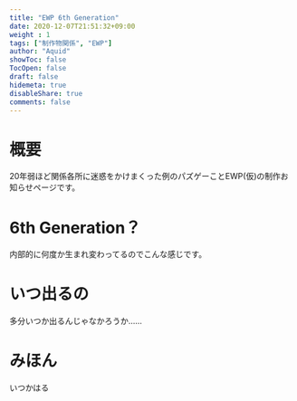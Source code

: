 ```yaml
---
title: "EWP 6th Generation"
date: 2020-12-07T21:51:32+09:00
weight : 1
tags: ["制作物関係", "EWP"]
author: "Aquid"
showToc: false
TocOpen: false
draft: false
hidemeta: true
disableShare: true
comments: false
---
```


# 概要

20年弱ほど関係各所に迷惑をかけまくった例のパズゲーことEWP(仮)の制作お知らせページです。

# 6th Generation？

内部的に何度か生まれ変わってるのでこんな感じです。

# いつ出るの

多分いつか出るんじゃなかろうか……

# みほん

いつかはる
